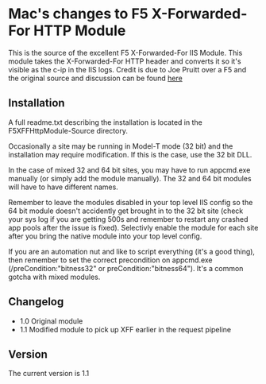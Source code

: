 Mac's changes to F5 X-Forwarded-For HTTP Module
===============================================

This is the source of the excellent F5 X-Forwarded-For IIS Module. This module takes the X-Forwarded-For HTTP header and converts it so it's visible as the c-ip in the IIS logs. Credit is due to Joe Pruitt over a F5 and the original source and discussion can be found [here](https://devcentral.f5.com/weblogs/joe/archive/2009/12/23/x-forwarded-for-http-module-for-iis7-source-included.aspx)

Installation
------------
A full readme.txt describing the installation is located in the F5XFFHttpModule-Source directory.

Occasionally a site may be running in Model-T mode (32 bit) and the installation may require modification. If this is the case, use the 32 bit DLL.

In the case of mixed 32 and 64 bit sites, you may have to run appcmd.exe manually (or simply add the module manually). The 32 and 64 bit modules will have to have different names. 

Remember to leave the modules disabled in your top level IIS config so the 64 bit module doesn't accidently get brought in to the 32 bit site (check your sys log if you are getting 500s and remember to restart any crashed app pools after the issue is fixed). Selectivly enable the module for each site after you bring the native module into your top level config.

If you are an automation nut and like to script everything (it's a good thing), then remember to set the correct precondition on appcmd.exe (/preCondition:"bitness32" or preCondition:"bitness64"). It's a common gotcha with mixed modules.

Changelog
---------

* 1.0 Original module
* 1.1 Modified module to pick up XFF earlier in the request pipeline

Version
-------
The current version is 1.1